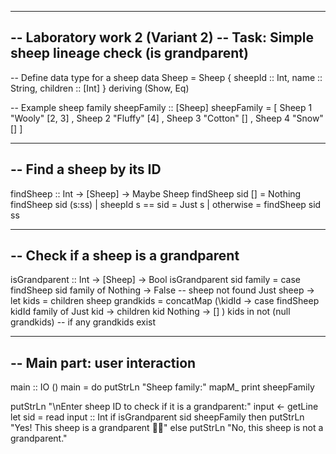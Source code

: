 ---------------------------------------------------------------------------------------------------------------------------------
-- Laboratory work 2 (Variant 2)
-- Task: Simple sheep lineage check (is grandparent)
---------------------------------------------------------------------------------------------------------------------------------

-- Define data type for a sheep
data Sheep = Sheep { sheepId :: Int, name :: String, children :: [Int] }
  deriving (Show, Eq)

-- Example sheep family
sheepFamily :: [Sheep]
sheepFamily =
  [ Sheep 1 "Wooly" [2, 3]
  , Sheep 2 "Fluffy" [4]
  , Sheep 3 "Cotton" []
  , Sheep 4 "Snow" []
  ]

---------------------------------------------------------------------------------------------------------------------------------
-- Find a sheep by its ID
---------------------------------------------------------------------------------------------------------------------------------
findSheep :: Int -> [Sheep] -> Maybe Sheep
findSheep sid [] = Nothing
findSheep sid (s:ss)
  | sheepId s == sid = Just s
  | otherwise        = findSheep sid ss

---------------------------------------------------------------------------------------------------------------------------------
-- Check if a sheep is a grandparent
---------------------------------------------------------------------------------------------------------------------------------
isGrandparent :: Int -> [Sheep] -> Bool
isGrandparent sid family =
  case findSheep sid family of
    Nothing -> False  -- sheep not found
    Just sheep ->
      let kids = children sheep
          grandkids = concatMap (\kidId ->
                          case findSheep kidId family of
                            Just kid -> children kid
                            Nothing  -> []
                        ) kids
      in not (null grandkids)  -- if any grandkids exist

---------------------------------------------------------------------------------------------------------------------------------
-- Main part: user interaction
---------------------------------------------------------------------------------------------------------------------------------
main :: IO ()
main = do
  putStrLn "Sheep family:"
  mapM_ print sheepFamily

  putStrLn "\nEnter sheep ID to check if it is a grandparent:"
  input <- getLine
  let sid = read input :: Int
  if isGrandparent sid sheepFamily
     then putStrLn "Yes! This sheep is a grandparent 🐑👴"
     else putStrLn "No, this sheep is not a grandparent."
